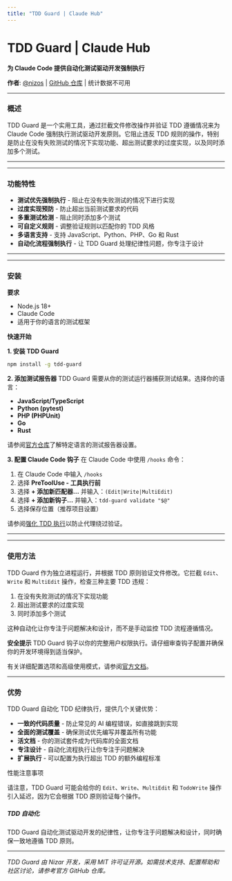 ```yaml
---
title: "TDD Guard | Claude Hub"
---
```


# TDD Guard | Claude Hub

**为 Claude Code 提供自动化测试驱动开发强制执行**

**作者**: [@nizos](https://github.com/nizos)  |  [GitHub 仓库](https://github.com/nizos/tdd-guard)  |  统计数据不可用

* * *

### 概述[​](#概述)

TDD Guard 是一个实用工具，通过拦截文件修改操作并验证 TDD 遵循情况来为 Claude Code 强制执行测试驱动开发原则。它阻止违反 TDD 规则的操作，特别是防止在没有失败测试的情况下实现功能、超出测试要求的过度实现，以及同时添加多个测试。

* * *

* * *

### 功能特性[​](#功能特性)

-   **测试优先强制执行** - 阻止在没有失败测试的情况下进行实现
-   **过度实现预防** - 防止超出当前测试要求的代码
-   **多重测试检测** - 阻止同时添加多个测试
-   **可自定义规则** - 调整验证规则以匹配你的 TDD 风格
-   **多语言支持** - 支持 JavaScript、Python、PHP、Go 和 Rust
-   **自动化流程强制执行** - 让 TDD Guard 处理纪律性问题，你专注于设计

* * *

* * *

### 安装[​](#安装)

**要求**

-   Node.js 18+
-   Claude Code
-   适用于你的语言的测试框架

**快速开始**

**1. 安装 TDD Guard**

```bash
npm install -g tdd-guard
```

**2. 添加测试报告器** TDD Guard 需要从你的测试运行器捕获测试结果。选择你的语言：

-   **JavaScript/TypeScript**
-   **Python (pytest)**
-   **PHP (PHPUnit)**
-   **Go**
-   **Rust**

请参阅[官方仓库](https://github.com/nizos/tdd-guard)了解特定语言的测试报告器设置。

**3. 配置 Claude Code 钩子** 在 Claude Code 中使用 `/hooks` 命令：

1.  在 Claude Code 中输入 `/hooks`
2.  选择 **PreToolUse - 工具执行前**
3.  选择 **+ 添加新匹配器...** 并输入：`(Edit|Write|MultiEdit)`
4.  选择 **+ 添加新钩子...** 并输入：`tdd-guard validate "$@"`
5.  选择保存位置（推荐项目设置）

请参阅[强化 TDD 执行](https://github.com/nizos/tdd-guard#hardened-tdd-enforcement)以防止代理绕过验证。

* * *

* * *

### 使用方法[​](#使用方法)

TDD Guard 作为独立进程运行，并根据 TDD 原则验证文件修改。它拦截 `Edit`、`Write` 和 `MultiEdit` 操作，检查三种主要 TDD 违规：

1.  在没有失败测试的情况下实现功能
2.  超出测试要求的过度实现
3.  同时添加多个测试

这种自动化让你专注于问题解决和设计，而不是手动监控 TDD 流程遵循情况。

**安全提示** TDD Guard 钩子以你的完整用户权限执行。请仔细审查钩子配置并确保你的开发环境得到适当保护。

有关详细配置选项和高级使用模式，请参阅[官方文档](https://github.com/nizos/tdd-guard/blob/main/README.md)。

* * *

### 优势[​](#优势)

TDD Guard 自动化 TDD 纪律执行，提供几个关键优势：

-   **一致的代码质量** - 防止常见的 AI 编程错误，如直接跳到实现
-   **全面的测试覆盖** - 确保测试优先编写并覆盖所有功能
-   **活文档** - 你的测试套件成为代码库的全面文档
-   **专注设计** - 自动化流程执行让你专注于问题解决
-   **扩展执行** - 可以配置为执行超出 TDD 的额外编程标准

性能注意事项

请注意，TDD Guard 可能会给你的 `Edit`、`Write`、`MultiEdit` 和 `TodoWrite` 操作引入延迟，因为它会根据 TDD 原则验证每个操作。

##### TDD 自动化

TDD Guard 自动化测试驱动开发的纪律性，让你专注于问题解决和设计，同时确保一致地遵循 TDD 原则。


* * *

*TDD Guard 由 Nizar 开发，采用 MIT 许可证开源。如需技术支持、配置帮助和社区讨论，请参考官方 GitHub 仓库。*
